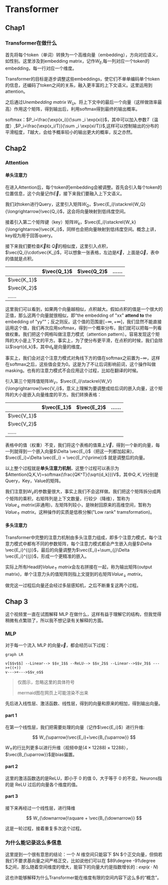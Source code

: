 # Transformer

## Chap1

### Transformer在做什么

首先将每个token（单词）转换为一个高维向量（embedding），方向对应语义，如性别。这里涉及到embedding matrix，记作$W_E$,每一列对应一个token的embedding，每一行对应一个维度。

Transformer的目标是逐步调整这些embeddings，使它们不单单编码单个token的信息，还编码了token之间的关系，融入更丰富的上下文语义。这里运用到attention。

之后通过*Unembedding matrix* $W_U$。将上下文中的最后一个向量（这样做效率最高）作用这个矩阵，得到输出后，利用softmax得到最终的输出概率。

softmax：$P_i=\frac{\exp(x_i)}{\sum _i \exp(xi)}$，其中可以加入参数$T$（温度）,$P_i=\frac{\exp(x_i/T)}{\sum _i \exp(xi/T)}$,这样可以控制输出的分布的平滑程度，$T$越大，会给予概率较小的输出更大的概率，反之亦然。

## Chap2

### Attention

#### 单头注意力

在进入Attention后，每个token的embedding会被调整。首先会引入每个token的位置信息，这个向量记作$\vec{E}$，接下来我们要融入上下文语义。

我们对token进行Query，这里引入矩阵$W_Q$，$\vec{E_i}\stackrel{W_Q}{\longrightarrow}\vec{Q_i}$，这会将向量映射到低纬度空间。

接着引入第二个矩阵键（key）矩阵$W_k$，$\vec{E_i}\stackrel{W_k}{\longrightarrow}\vec{K_i}$，同样也会把向量映射到低纬度空间。概念上讲，key视为用于回答query。

接下来我们要检查$\vec{K}$和 $\vec{Q}$的相似度，这里引入点积，$\vec{Q_i}\cdot\vec{K_j}$，可以想象一张表格，左边是$\vec{K}$，上面是$\vec{Q}$，表中的值就是点积。

|             | $\vec{Q_1}$ | $\vec{Q_2}$ | ……   |
| ----------- | ----------- | ----------- | ---- |
| $\vec{K_1}$ |             |             |      |
| $\vec{K_2}$ |             |             |      |
| ……          |             |             |      |

这里我们可以看到，如果两个向量越相似，点积越大。假如点积的值是一个很大的正值，那么这两个向量就很相似，即“the embedding of "xx" **attend to** the embedding of "yy""；反之则反。这个值的范围是$[-\infty,+\infty]$，我们显然不能直接运用这个值，我们再次应用softmax，得到一个概率分布，我们就可以把每一列看做权重。我们把这个网格叫做注意力模式（attention pattern）。容易发现这个矩阵的大小是上下文的平方。事实上，为了使分布更平滑，在点积的时候，我们会除以$\sqrt{d_k}$，其中$d_k$是向量的维度。

事实上，我们会对这个注意力模式对角线下方的值在softmax之前置为$-\infty$，这样在softmax之后，这些值会变为0。这是为了不让后词影响前词，这个操作叫做masking。也有的注意力模式不会应用这个过程，比如在翻译的时候。

引入第三个矩阵值矩阵$W_V$，$\vec{E_i}\stackrel{W_V}{\longrightarrow}\vec{V_i}$，意义上理解为要调整成给后词的嵌入向量，这个矩阵的大小是嵌入向量维度的平方。我们转换表格：

|             | $\vec{E_1}$ | $\vec{E_2}$ | ……   |
| ----------- | ----------- | ----------- | ---- |
| $\vec{V_1}$ |             |             |      |
| $\vec{V_2}$ |             |             |      |
| ……          |             |             |      |

表格中的值（权重）不变，我们将这个表格的值乘上$\vec{V}$，得到一个新的向量，每一列就得到一个嵌入向量$\Delta \vec{E_i}$（把这一列都加起来)，$\vec{E_i}+\Delta \vec{E_i} = \vec{E_i^{\prime}}$ 就是调整后的向量。

以上整个过程就是**单头注意力机制**，这整个过程可以表示为$Attention(Q,K,V)=softmax(\frac{QK^T}{\sqrt{d_k}})V$，其中$Q,K,V$分别是Query，Key，Value的矩阵。

我们注意到$W_V$的参数量很大，事实上我们不会这样做。我们把这个矩阵拆分成两个矩阵的乘积，右矩阵列是上下文数量，行较少（降维），暂称为$Value_{\downarrow}\ matrix$(非通用)，左矩阵列较小，是映射回原来的高维空间，暂称为$Value_{\uparrow}\ matrix$。这种操作的实质是低秩分解("Low rank" tramsformation)。

#### 多头注意力

Transformer中完整的注意力机制由多头注意力组成，即多个注意力模式，每个注意力模式中都有不同的参数矩阵，每个注意力模式都会产生嵌入向量$\Delta \vec{E_i}^{(j)}$，最后的向量调整为$\vec{E_i}+\sum_{j}\Delta \vec{E_i}^{(j)}$，形成一个更精准的嵌入。

实际上所有Head的$Value_{\uparrow}\ matrix$会左右拼接在一起，称为输出矩阵(output matrix)，单个注意力头的值矩阵则指上文提到的右矩阵$Value_{\downarrow}\ matrix$。

做完这一过程后向量还会经过多层感知机，之后不断重复这两个过程。

## Chap 3

这个视频里一直在试图解释 MLP 在做什么，这样有益于理解它的结构，但我觉得稍微有点繁琐了，所以我不想记录有关解释的方面。

### MLP

对于每一个流入 MLP 的向量$\vec{v}$，都会经历以下过程：

```mermaid
graph LR

v[$$v$$] --Linear--> $$v_1$$ --ReLU--> $$v_2$$ --Linear-->$$v_3$$ --->+((+))
v--->+--->$$v_o$$
```

> 仅图示，忽略这里的具体符号
>
> mermaid图在网页上可能渲染不出来

先后进入线性层、激活函数、线性层，得到的向量和原来的相加，得到输出向量。

#### part 1

在第一个线性层，我们把需要处理的向量（记作$\vec{E_i}$）进行升维:

$$
W_{\uparrow}\vec{E_i}+\vec{B_{\uparrow}}
$$

$W_{\uparrow}$的行比列更多以进行升维（视频中是$(4\times 12288)\times 12288$），$\vec{B_{\uparrow}}$是bias偏置。

#### part 2

这里的激活函数选的是ReLU，即小于 0 的值 0，大于等于 0 的不变。Neurons指的是 ReLU 过后的向量各个维度的值。

#### part 3

接下来再经过一个线性层，进行降维

$$
W_{\downarrow}\square + \vec{B_{\downarrow}}
$$

这是一轮过程，接着重复多次这个过程。

### 为什么能记录这么多信息

这里提到一个很有意思的结论：一个 $N$ 维空间只能容下 $N $个正交向量，但倘若我们不要求基向量之间严格正交，比如说他们可以在 $89\degree -91\degree $之间，那么随着空间维度的增大，能容下的向量大约是指数增长的 : $exp(\epsilon  \cdot N)$

这也许能够解释为什么Transformer能在维度有限的空间内容下这么多的“概念”。
